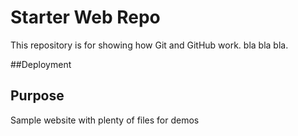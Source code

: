 # Starter Web Repo

This repository is for showing how Git and GitHub work.
bla bla bla.

##Deployment

## Purpose

Sample website with plenty of files for demos